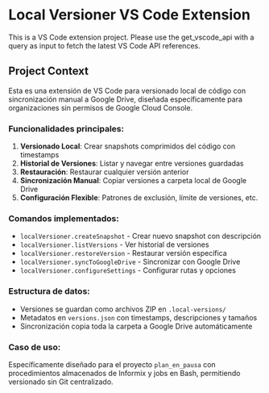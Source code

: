 <!-- Use this file to provide workspace-specific custom instructions to Copilot. For more details, visit https://code.visualstudio.com/docs/copilot/copilot-customization#_use-a-githubcopilotinstructionsmd-file -->

# Local Versioner VS Code Extension

This is a VS Code extension project. Please use the get_vscode_api with a query as input to fetch the latest VS Code API references.

## Project Context

Esta es una extensión de VS Code para versionado local de código con sincronización manual a Google Drive, diseñada específicamente para organizaciones sin permisos de Google Cloud Console.

### Funcionalidades principales:

1. **Versionado Local**: Crear snapshots comprimidos del código con timestamps
2. **Historial de Versiones**: Listar y navegar entre versiones guardadas
3. **Restauración**: Restaurar cualquier versión anterior
4. **Sincronización Manual**: Copiar versiones a carpeta local de Google Drive
5. **Configuración Flexible**: Patrones de exclusión, límite de versiones, etc.

### Comandos implementados:

- `localVersioner.createSnapshot` - Crear nuevo snapshot con descripción
- `localVersioner.listVersions` - Ver historial de versiones
- `localVersioner.restoreVersion` - Restaurar versión específica
- `localVersioner.syncToGoogleDrive` - Sincronizar con Google Drive
- `localVersioner.configureSettings` - Configurar rutas y opciones

### Estructura de datos:

- Versiones se guardan como archivos ZIP en `.local-versions/`
- Metadatos en `versions.json` con timestamps, descripciones y tamaños
- Sincronización copia toda la carpeta a Google Drive automáticamente

### Caso de uso:

Específicamente diseñado para el proyecto `plan_en_pausa` con procedimientos almacenados de Informix y jobs en Bash, permitiendo versionado sin Git centralizado.